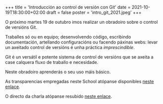 +++
title = 'Introducción ao control de versión con Git'
date = 2021-10-19T18:30:00+02:00
draft = false
poster = 'intro_git_2021.jpeg'
+++

O próximo martes 19 de outubro imos realizar un obradoiro sobre o control de versións Git.

Traballes só ou en equipo; desenvolvendo código, escribindo documentación, artellando configuracións ou facendo páxinas webs: levar un axeitado control de versións é unha práctica *imprescindible*.

Git é un versátil e potente sistema de control de versións que se axeita a case calquera fluxo de traballo e necesidade.

Neste obradoiro aprenderás o seu uso máis básico.

As transparencias empregadas neste School atópanse disponibles [neste enlace](https://gac.udc.es/~emilioj/20211019-gpul-introgit/20211019-gpul-introgit-1.svg).

O directo da charla atópanse resubido [neste enlace](https://www.youtube.com/watch?v=weqxcbXx9k0).
